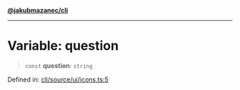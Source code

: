 [**@jakubmazanec/cli**](../../../README.md)

---

# Variable: question

> `const` **question**: `string`

Defined in:
[cli/source/ui/icons.ts:5](https://github.com/jakubmazanec/tools/blob/d8ee2855cc8c253cbcc5c4d49e7356ff8450cbde/packages/cli/source/ui/icons.ts#L5)
